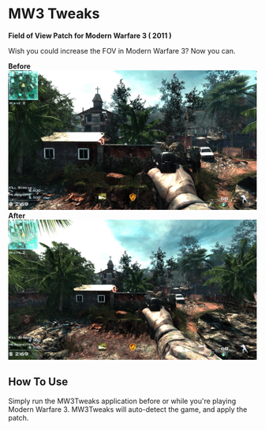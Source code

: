 # MW3 Tweaks

**Field of View Patch for Modern Warfare 3 ( 2011 )**

Wish you could increase the FOV in Modern Warfare 3? Now you can.

**Before** ![Before applying the patch](/screenshots/before.jpg) **After**
![After applying the patch](/screenshots/after.jpg)

## How To Use
Simply run the MW3Tweaks application before or while you're playing Modern Warfare 3.
MW3Tweaks will auto-detect the game, and apply the patch.
